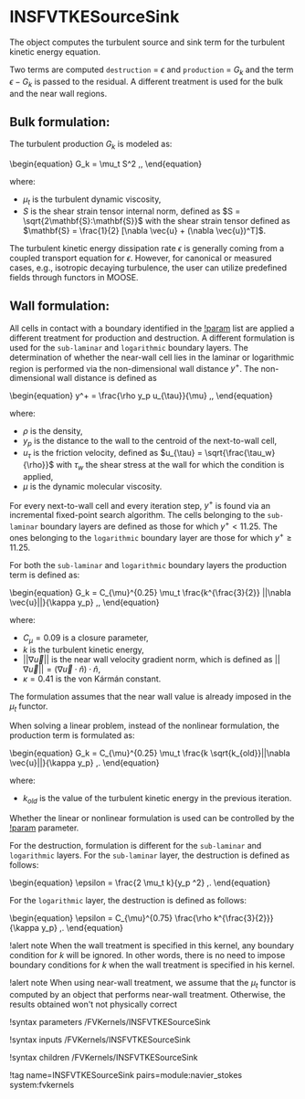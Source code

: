 # INSFVTKESourceSink

The object computes the turbulent source and sink term for the turbulent kinetic energy equation.

Two terms are computed `destruction` = $\epsilon$ and `production` = $G_k$ and the term $\epsilon - G_k$ is
passed to the residual.
A different treatment is used for the bulk and the near wall regions.

## Bulk formulation:

The turbulent production $G_k$ is modeled as:

\begin{equation}
G_k = \mu_t S^2 \,,
\end{equation}

where:

- $\mu_t$ is the turbulent dynamic viscosity,
- $S$ is the shear strain tensor internal norm, defined as $S = \sqrt{2\mathbf{S}:\mathbf{S}}$ with the shear strain tensor defined as $\mathbf{S} = \frac{1}{2} [\nabla \vec{u} + (\nabla \vec{u})^T]$.

The turbulent kinetic energy dissipation rate $\epsilon$ is generally coming from a coupled
transport equation for $\epsilon$.
However, for canonical or measured cases, e.g., isotropic decaying turbulence,
the user can utilize predefined fields through functors in MOOSE.

## Wall formulation:

All cells in contact with a boundary identified in the [!param](/FVKernels/INSFVTKESourceSink/walls) list are applied a different
treatment for production and destruction.
A different formulation is used for the `sub-laminar` and `logarithmic` boundary layers.
The determination of whether the near-wall cell lies in the laminar or logarithmic region
is performed via the non-dimensional wall distance $y^+$.
The non-dimensional wall distance is defined as

\begin{equation}
y^+ = \frac{\rho y_p u_{\tau}}{\mu} \,,
\end{equation}

where:

- $\rho$ is the density,
- $y_p$ is the distance to the wall to the centroid of the next-to-wall cell,
- $u_{\tau}$ is the friction velocity, defined as $u_{\tau} = \sqrt{\frac{\tau_w}{\rho}}$ with $\tau_w$ the shear stress at the wall for which the condition is applied,
- $\mu$ is the dynamic molecular viscosity.

For every next-to-wall cell and every iteration step, $y^+$ is found via an
incremental fixed-point search algorithm.
The cells belonging to the `sub-laminar` boundary layers are defined as those
for which $y^+ < 11.25$.
The ones belonging to the `logarithmic` boundary layer are those for which $y^+ \ge 11.25$.

For both the `sub-laminar` and `logarithmic` boundary layers the production term is defined as:

\begin{equation}
G_k = C_{\mu}^{0.25} \mu_t \frac{k^{\frac{3}{2}} ||\nabla \vec{u}||}{\kappa y_p} \,,
\end{equation}

where:

- $C_{\mu} = 0.09$ is a closure parameter,
- $k$ is the turbulent kinetic energy,
- $||\nabla \vec{u}||$ is the near wall velocity gradient norm, which is defined as $||\nabla \vec{u}|| = (\nabla \vec{u} \cdot \hat{n}) \cdot \hat{n}$,
- $\kappa = 0.41$ is the von Kármán constant.

The formulation assumes that the near wall value is already imposed in the $\mu_t$ functor.

When solving a linear problem, instead of the nonlinear formulation, the production term is formulated as:

\begin{equation}
G_k = C_{\mu}^{0.25} \mu_t \frac{k \sqrt{k_{old}}||\nabla \vec{u}||}{\kappa y_p} \,.
\end{equation}

where:

- $k_{old}$ is the value of the turbulent kinetic energy in the previous iteration.

Whether the linear or nonlinear formulation is used can be controlled by the
[!param](/FVKernels/INSFVTKESourceSink/linearized_model) parameter.

For the destruction, formulation is different for the `sub-laminar` and `logarithmic` layers.
For the `sub-laminar` layer, the destruction is defined as follows:

\begin{equation}
\epsilon = \frac{2 \mu_t k}{y_p ^2} \,.
\end{equation}

For the `logarithmic` layer, the destruction is defined as follows:

\begin{equation}
\epsilon = C_{\mu}^{0.75} \frac{\rho k^{\frac{3}{2}}}{\kappa y_p} \,.
\end{equation}

!alert note
When the wall treatment is specified in this kernel, any boundary condition for $k$ will be ignored.
In other words, there is no need to impose boundary conditions for $k$ when the wall treatment
is specified in his kernel.

!alert note
When using near-wall treatment, we assume that the $\mu_t$ functor is computed by an object
that performs near-wall treatment.
Otherwise, the results obtained won't not physically correct

!syntax parameters /FVKernels/INSFVTKESourceSink

!syntax inputs /FVKernels/INSFVTKESourceSink

!syntax children /FVKernels/INSFVTKESourceSink

!tag name=INSFVTKESourceSink pairs=module:navier_stokes system:fvkernels
